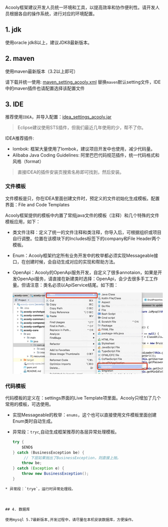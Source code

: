 <!-- title: 开发环境  -->
<!-- type: core -->
<!-- author: zhangpu -->
<!-- date: 2019-04-30 -->

Acooly框架建议开发人员统一环境和工具，以提高效率和协作便利性。请开发人员根据各自的操作系统，进行对应的环境配置。

## 1. jdk

使用oracle jdk8以上，建议JDK8最新版本。

## 2. maven

使用maven最新版本（3.2以上即可）

请下载并统一使用: [maven\_setting\_acooly.xml](res/maven/maven-settings-acooly.xml) 替换`maven`默认setting文件，IDE中的maven插件也请配置选择该配置文件

## 3. IDE

推荐使用`IDEA`，并导入配置：[idea\_settings\_acooly.jar](res/ide/idea/idea_settings_acooly.jar)

>Eclipse建议使用STS插件，但我们最近几年使用的少，帮不了你。

IDEA推荐插件:

* lombok: 框架大量使用了lombok，建议项目开发中也使用，减少代码量。
* Alibaba Java Coding Guidelines: 阿里巴巴代码规范插件，统一代码格式和风格（format）

>直接IDEA的插件安装页搜索名称即可找到，然后安装。

### 文件模板

文件模板是只，你在IDEA里面创建文件时，预定义的文件初始化生成模板。配置界面：File and Code Templates

Acooly框架提供的模板中内置了常规java文件的模板（注释）和几个特殊的文件模板应用，如下：

* 类文件注释：定义了统一的文件注释和类注释，你导入后，可根据组织或项目自行调整。位置在该模块下的Includes标签下的company和File Header两个模板。
* Enum：Acooly框架约定所有业务开发中的枚举都必须实现Messageable接口，在创建时候，会自动生成对应的实现和帮助方法。
* OpenApi：Acooly的OpenApi服务开发，自定义了很多annotaion，如果是开发OpenApi服务，请直接在新建类时选择：OpenApi，会少去很多手工工作量。但请注意：类名必须以ApiService结尾。如下图：

	![](res/pic/env_new_openapi.jpg)


### 代码模板

代码模板的定义在：settings界面的Live Template项里面。Acooly只增加了几个常用的模板，可选使用。

* 实现Messageable的枚举：`enums`，这个也可以直接使用文件模板里面创建Enum类时自动生成。
* 异常段：`tryc`,自动生成框架推荐的各层异常处理模板。

	```java
	try {
	    $END$
	} catch (BusinessException be) {
		 // 下层如果抛出了BusinessException，则直接上抛。
	    throw be;
	} catch (Exception e) {
	    throw new BusinessException();
	}
```
* 异常段：`trye`，运行时异常处理段。



## 4. 数据库

使用mysql 5.7最新版本,开发过程中，请尽量在本机安装数据库，方便操作。

